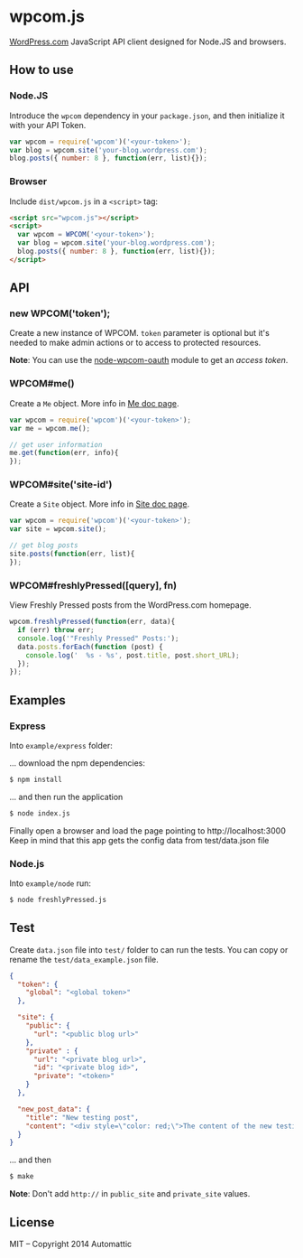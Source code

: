 # wpcom.js

  [WordPress.com][] JavaScript API client designed for Node.JS and
  browsers.


## How to use

### Node.JS

Introduce the `wpcom` dependency in your `package.json`, and
then initialize it with your API Token.

```js
var wpcom = require('wpcom')('<your-token>');
var blog = wpcom.site('your-blog.wordpress.com');
blog.posts({ number: 8 }, function(err, list){});
```

### Browser

Include `dist/wpcom.js` in a `<script>` tag:

```html
<script src="wpcom.js"></script>
<script>
  var wpcom = WPCOM('<your-token>');
  var blog = wpcom.site('your-blog.wordpress.com');
  blog.posts({ number: 8 }, function(err, list){});
</script>
```

## API

### new WPCOM('token');

Create a new instance of WPCOM. `token` parameter is optional but it's needed to
make admin actions or to access to protected resources.

**Note**: You can use the [node-wpcom-oauth][] module to get an _access token_.

### WPCOM#me()

Create a `Me` object. More info in [Me doc page](./doc/me.md).

```js
var wpcom = require('wpcom')('<your-token>');
var me = wpcom.me();

// get user information
me.get(function(err, info){
});
```

### WPCOM#site('site-id')

Create a `Site` object. More info in [Site doc page](./doc/site.md).

```js
var wpcom = require('wpcom')('<your-token>');
var site = wpcom.site();

// get blog posts
site.posts(function(err, list){
});
```

### WPCOM#freshlyPressed([query], fn)

View Freshly Pressed posts from the WordPress.com homepage.

```js
wpcom.freshlyPressed(function(err, data){
  if (err) throw err;
  console.log('"Freshly Pressed" Posts:');
  data.posts.forEach(function (post) {
    console.log('  %s - %s', post.title, post.short_URL);
  });
});
```


## Examples

### Express

Into `example/express` folder:

... download the npm dependencies:

```bash
$ npm install
```

... and then run the application

```bash
$ node index.js
```

Finally open a browser and load the page pointing to http://localhost:3000
Keep in mind that this app gets the config data from test/data.json file

### Node.js

Into `example/node` run:

```bash
$ node freshlyPressed.js
```

## Test

Create `data.json` file into `test/` folder to can run the tests. You can copy
or rename the `test/data_example.json` file.

```json
{
  "token": {
    "global": "<global token>"
  },

  "site": {
    "public": {
      "url": "<public blog url>"
    },
    "private" : {
      "url": "<private blog url>",
      "id": "<private blog id>",
      "private": "<token>"
    }
  },

  "new_post_data": {
    "title": "New testing post",
    "content": "<div style=\"color: red;\">The content of the new testing post</div>"
  }
}
```

... and then

```bash
$ make
```

**Note**: Don't add `http://` in `public_site` and `private_site` values.


## License

MIT – Copyright 2014 Automattic

[Node.js]: http://nodejs.org
[REST API]: http://developer.wordpress.com/docs/api
[WordPress.com]: http://www.wordpress.com
[node-wpcom-oauth]: https://github.com/Automattic/node-wpcom-oauth
